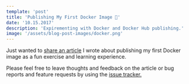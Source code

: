 ```yaml
---
template: 'post'
title: 'Publishing My First Docker Image 📝'
date: '10.15.2017' 
description: 'Expirementing with Docker and Docker Hub publishing.'
image: '/assets/blog-post-images/docker.png'
---
```


Just wanted to <a href="https://medium.com/@thegreenhouseio/publishing-my-first-docker-image-a12d65b59903" target="_blank" rel="noopener" aonclick="getOutboundLink('https://medium.com/@thegreenhouseio/publishing-my-first-docker-image-a12d65b59903');">share an article</a> I wrote about publishing my first Docker image as a fun exercise and learning experience.
    
Please feel free to leave thoughts and feedback on the article or bug reports and feature requests by using the <a href="https://github.com/thegreenhouseio/docker-nodejs-dev" target="_blank" rel="noopener" onclick="getOutboundLink('https://github.com/thegreenhouseio/docker-nodejs-dev');"> issue tracker.</a>